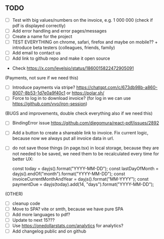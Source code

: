 ## TODO

- [ ] Test with big values/numbers on the invoice, e.g. 1 000 000 (check if pdf is displayed correctly)
- [ ] Add error handling and error pages/messages
- [ ] Create a name for the project
- [ ] TEST EVERYTHING on chrome, safari, firefox and maybe on mobile?? + introduce beta testers (colleagues, friends, family)
- [ ] Add email to contact us
- [ ] Add link to github repo and make it open source
- Check https://x.com/levelsio/status/1860015822472905091

(Payments, not sure if we need this)

- [ ] Introduce payments via stripe? https://chatgpt.com/c/673db98b-a860-8007-8b53-1d7e0a9f40c1 or https://polar.sh/
- [ ] Force to log in to download invoice? (for log in we can use https://github.com/vvo/iron-session)

(BUGS and improvements, double check everything also if we need this)

- [ ] BindingError issue https://github.com/diegomura/react-pdf/issues/2892
- [ ] Add a button to create a shareable link to invoice. Fix current logic, because now we always put all invoice data in url.
- [ ] do not save those things (in page.tsx) in local storage, because they are not needed to be saved, we need them to be recalculated every time for better UX:

  const today = dayjs().format("YYYY-MM-DD");
  const lastDayOfMonth = dayjs().endOf("month").format("YYYY-MM-DD");
  const invoiceCurrentMonthAndYear = dayjs().format("MM-YYYY");
  const paymentDue = dayjs(today).add(14, "days").format("YYYY-MM-DD");

(OTHER)

- [ ] cleanup code
- [ ] Move to SPA? vite or smth, because we have pure SPA
- [ ] Add more languages to pdf?
- [ ] Update to next 15???
- [ ] Use https://onedollarstats.com/analytics for analytics?
- [ ] Add changelog public and on github
